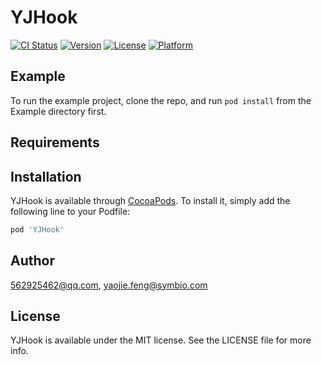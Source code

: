 # YJHook

[![CI Status](https://img.shields.io/travis/562925462@qq.com/YJHook.svg?style=flat)](https://travis-ci.org/562925462@qq.com/YJHook)
[![Version](https://img.shields.io/cocoapods/v/YJHook.svg?style=flat)](https://cocoapods.org/pods/YJHook)
[![License](https://img.shields.io/cocoapods/l/YJHook.svg?style=flat)](https://cocoapods.org/pods/YJHook)
[![Platform](https://img.shields.io/cocoapods/p/YJHook.svg?style=flat)](https://cocoapods.org/pods/YJHook)

## Example

To run the example project, clone the repo, and run `pod install` from the Example directory first.

## Requirements

## Installation

YJHook is available through [CocoaPods](https://cocoapods.org). To install
it, simply add the following line to your Podfile:

```ruby
pod 'YJHook'
```

## Author

562925462@qq.com, yaojie.feng@symbio.com

## License

YJHook is available under the MIT license. See the LICENSE file for more info.
